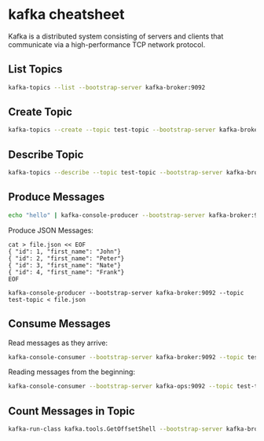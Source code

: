 # kafka cheatsheet

Kafka is a distributed system consisting of servers and clients that communicate via a high-performance TCP network protocol.

## List Topics

```bash
kafka-topics --list --bootstrap-server kafka-broker:9092
```

## Create Topic

```bash
kafka-topics --create --topic test-topic --bootstrap-server kafka-broker:9092
```

## Describe Topic

```bash
kafka-topics --describe --topic test-topic --bootstrap-server kafka-broker:9092
```

## Produce Messages

```bash
echo "hello" | kafka-console-producer --bootstrap-server kafka-broker:9092 --topic test-topic
```

Produce JSON Messages:

```
cat > file.json << EOF
{ "id": 1, "first_name": "John"}
{ "id": 2, "first_name": "Peter"}
{ "id": 3, "first_name": "Nate"}
{ "id": 4, "first_name": "Frank"}
EOF

kafka-console-producer --bootstrap-server kafka-broker:9092 --topic test-topic < file.json
```

## Consume Messages

Read messages as they arrive:

```bash
kafka-console-consumer --bootstrap-server kafka-broker:9092 --topic test-topic
```

Reading messages from the beginning:

```bash
kafka-console-consumer --bootstrap-server kafka-ops:9092 --topic test-topic --from-beginning
```

## Count Messages in Topic

```bash
kafka-run-class kafka.tools.GetOffsetShell --bootstrap-server kafka-broker:9092 --topic test-topic | awk -F  ":" '{sum += $3} END {print "Result: "sum}'
```
